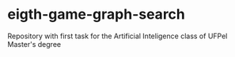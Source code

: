 # eigth-game-graph-search
Repository with first task for the Artificial Inteligence class of UFPel Master's degree
